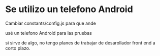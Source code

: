 # Se utilizo un telefono Android
Cambiar constants/config.js para que ande

usé un telefono Android para las pruebas



si sirve de algo, no tengo planes de trabajar de desarollador front end a corto plazo.

